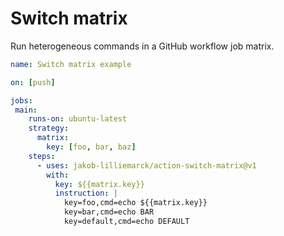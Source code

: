 # Switch matrix
Run heterogeneous commands in a GitHub workflow job matrix.

```yml
name: Switch matrix example

on: [push]

jobs:
 main:
    runs-on: ubuntu-latest
    strategy:
      matrix:
        key: [foo, bar, baz]
    steps:   
      - uses: jakob-lilliemarck/action-switch-matrix@v1
        with:
          key: ${{matrix.key}}
          instruction: |
            key=foo,cmd=echo ${{matrix.key}}
            key=bar,cmd=echo BAR
            key=default,cmd=echo DEFAULT
```